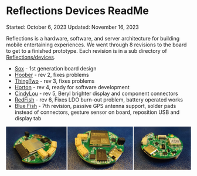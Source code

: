 # Reflections Devices ReadMe

Started: October 6, 2023
Updated: November 16, 2023

Reflections is a hardware, software, and server architecture for building mobile entertaining experiences. We went through 8 revisions to the board to get to a finished prototype. Each revision is in a sub directory of [Reflections/devices](https://github.com/frankcohen/ReflectionsOS/tree/main/Devices).

- [Sox](https://github.com/frankcohen/ReflectionsOS/tree/main/Devices/Sox) - 1st generation board design
- [Hoober](https://github.com/frankcohen/ReflectionsOS/tree/main/Devices/Hoober) - rev 2, fixes problems
- [ThingTwo](https://github.com/frankcohen/ReflectionsOS/tree/main/Devices/ThingTwo) - rev 3, fixes problems
- [Horton](https://github.com/frankcohen/ReflectionsOS/tree/main/Devices/Horton) - rev 4, ready for software development
- [CindyLou](https://github.com/frankcohen/ReflectionsOS/tree/main/Devices/CindyLou) - rev 5, Beryl brighter display and component connectors
- [RedFish](https://github.com/frankcohen/ReflectionsOS/tree/main/Devices/RedFish) - rev 6, Fixes LDO burn-out problem, battery operated works
- [Blue Fish](https://github.com/frankcohen/ReflectionsOS/tree/main/Devices/BlueFish) - 7th revision, passive GPS antenna support, solder pads instead of connectors, gesture sensor on board, reposition USB and display tab

![Cindy Lou board example](https://github.com/frankcohen/ReflectionsOS/blob/main/Docs/images/CindyLou.jpg)
